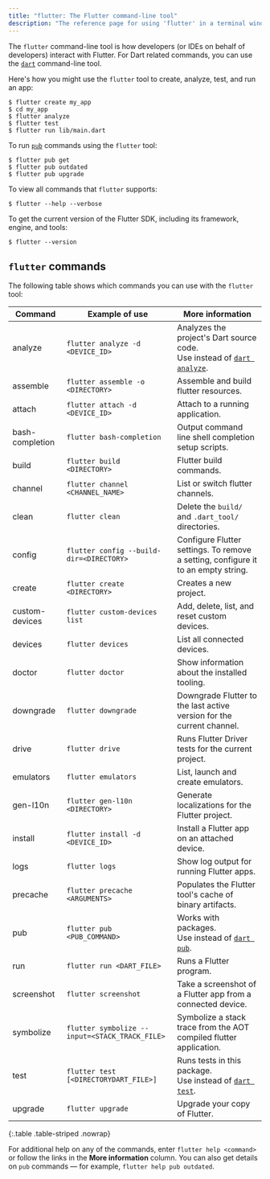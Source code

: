 ```yaml
---
title: "flutter: The Flutter command-line tool"
description: "The reference page for using 'flutter' in a terminal window."
---
```


The `flutter` command-line tool is how developers (or IDEs on behalf of
developers) interact with Flutter. For Dart related commands,
you can use the [`dart`][] command-line tool.

Here's how you might use the `flutter` tool to create, analyze, test, and run an
app:

```console
$ flutter create my_app
$ cd my_app
$ flutter analyze
$ flutter test
$ flutter run lib/main.dart
```

To run [`pub`][`dart pub`] commands using the `flutter` tool:

```console
$ flutter pub get
$ flutter pub outdated
$ flutter pub upgrade
```

To view all commands that `flutter` supports:

```console
$ flutter --help --verbose
```

To get the current version of the Flutter SDK, including its framework, engine,
and tools:

```console
$ flutter --version
```

## `flutter` commands

The following table shows which commands you can use with the `flutter` tool:

| Command         | Example of use                                 | More information                                                                  |
|-----------------|------------------------------------------------|-----------------------------------------------------------------------------------|
| analyze         | `flutter analyze -d <DEVICE_ID>`               | Analyzes the project's Dart source code.<br>Use instead of [`dart analyze`][].    |
| assemble        | `flutter assemble -o <DIRECTORY>`              | Assemble and build flutter resources.                                             |
| attach          | `flutter attach -d <DEVICE_ID>`                | Attach to a running application.                                                  |
| bash-completion | `flutter bash-completion`                      | Output command line shell completion setup scripts.                               |
| build           | `flutter build <DIRECTORY>`                    | Flutter build commands.                                                           |
| channel         | `flutter channel <CHANNEL_NAME>`               | List or switch flutter channels.                                                  |
| clean           | `flutter clean`                                | Delete the `build/` and `.dart_tool/` directories.                                |
| config          | `flutter config --build-dir=<DIRECTORY>`       | Configure Flutter settings. To remove a setting, configure it to an empty string. |
| create          | `flutter create <DIRECTORY>`                   | Creates a new project.                                                            |
| custom-devices  | `flutter custom-devices list`                  | Add, delete, list, and reset custom devices.                                      |
| devices         | `flutter devices`                              | List all connected devices.                                                       |
| doctor          | `flutter doctor`                               | Show information about the installed tooling.                                     |
| downgrade       | `flutter downgrade`                            | Downgrade Flutter to the last active version for the current channel.             |
| drive           | `flutter drive`                                | Runs Flutter Driver tests for the current project.                                |
| emulators       | `flutter emulators`                            | List, launch and create emulators.                                                |
| gen-l10n        | `flutter gen-l10n <DIRECTORY>`                 | Generate localizations for the Flutter project.                                   |
| install         | `flutter install -d <DEVICE_ID>`               | Install a Flutter app on an attached device.                                      |
| logs            | `flutter logs`                                 | Show log output for running Flutter apps.                                         |
| precache        | `flutter precache <ARGUMENTS>`                 | Populates the Flutter tool's cache of binary artifacts.                           |
| pub             | `flutter pub <PUB_COMMAND>`                    | Works with packages.<br>Use instead of [`dart pub`][].                            |
| run             | `flutter run <DART_FILE>`                      | Runs a Flutter program.                                                           |
| screenshot      | `flutter screenshot`                           | Take a screenshot of a Flutter app from a connected device.                       |
| symbolize       | `flutter symbolize --input=<STACK_TRACK_FILE>` | Symbolize a stack trace from the AOT compiled flutter application.                |
| test            | `flutter test [<DIRECTORYDART_FILE>]`          | Runs tests in this package.<br>Use instead of [`dart test`][`dart test`].         |
| upgrade         | `flutter upgrade`                              | Upgrade your copy of Flutter.                                                     |

{:.table .table-striped .nowrap}

For additional help on any of the commands, enter `flutter help <command>`
or follow the links in the **More information** column.
You can also get details on `pub` commands — for example,
`flutter help pub outdated`.

[`dart`]: {{site.dart-site}}/tools/dart-tool
[`dart analyze`]: {{site.dart-site}}/tools/dart-analyze
[`dart format`]: {{site.dart-site}}/tools/dart-format
[`dart pub`]: {{site.dart-site}}/tools/dart-pub
[`dart test`]: {{site.dart-site}}/tools/dart-test
